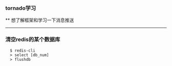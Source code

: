 ### tornado学习
** 想了解框架和学习一下消息推送

***
### 清空redis的某个数据库
```
  $ redis-cli 
  > select [db_num]
  > flushdb
```
